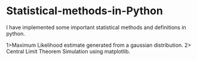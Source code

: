 # Statistical-methods-in-Python
I have implemented some important statistical methods and definitions in python. 


1>Maximum Likelihood estimate generated from a  gaussian distribution.
2> Central Limit Theorem Simulation using matplotlib.
